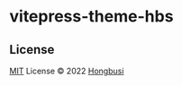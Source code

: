 # vitepress-theme-hbs


## License

[MIT](./LICENSE) License © 2022 [Hongbusi](https://github.com/Hongbusi) 
